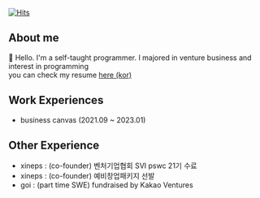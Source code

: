 [![Hits](https://hits.seeyoufarm.com/api/count/incr/badge.svg?url=https%3A%2F%2Fgithub.com%2FDarrenKwonDev)](https://hits.seeyoufarm.com)  

<!--
# [![Top Langs](https://github-readme-stats.vercel.app/api/top-langs/?username=DarrenKwonDev&layout=compact)](https://github.com/DarrenKwonDev)  
-->

## About me

👋 Hello. I'm a self-taught programmer. I majored in venture business and interest in programming  
you can check my resume [here (kor) ](https://github.com/DarrenKwonDev/resume/blob/master/%EA%B6%8C%EC%88%98%ED%9B%88.korean.resume.pdf)

## Work Experiences

- business canvas (2021.09 ~ 2023.01)

## Other Experience

- xineps : (co-founder) 벤처기업협회 SVI pswc 21기 수료  
- xineps : (co-founder) 예비창업패키지 선발   
- goi : (part time SWE) fundraised by Kakao Ventures  
